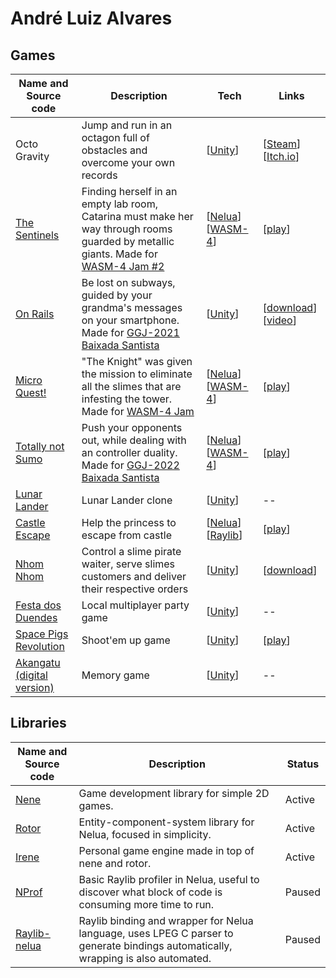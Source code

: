 # André Luiz Alvares
## Games

| Name and Source code | Description | Tech | Links |
|---|---|---|---|
| Octo Gravity | Jump and run in an octagon full of obstacles and overcome your own records | [[Unity](https://unity.com/)] | [[Steam](https://store.steampowered.com/app/865800/Octo_Gravity/)] [[Itch.io](https://origamisword.itch.io/octo-gravity)] |
| [The Sentinels](https://codeberg.org/Andre-LA/w4jam2-game)| Finding herself in an empty lab room, Catarina must make her way through rooms guarded by metallic giants. Made for [WASM-4 Jam #2](https://itch.io/jam/wasm4-v2) | [[Nelua](https://nelua.io/)] [[WASM-4](https://wasm4.org/)] | [[play](https://origamisword.itch.io/the-sentinels)] |
| [On Rails](https://github.com/Andre-LA/GGJ-BaixadaSantista-2021)| Be lost on subways, guided by your grandma's messages on your smartphone. Made for [GGJ-2021 Baixada Santista](https://globalgamejam.org/2021/jam-sites/ggj-baixada-santista-usjtunimonte) | [[Unity](https://unity.com/)] | [[download](https://globalgamejam.org/2021/games/rails-1)] [[video](https://youtu.be/rV-rSyMBgLQ)] |
| [Micro Quest!](https://github.com/Andre-LA/micro-quest)| "The Knight" was given the mission to eliminate all the slimes that are infesting the tower. Made for [WASM-4 Jam](https://itch.io/jam/wasm4) | [[Nelua](https://nelua.io/)] [[WASM-4](https://wasm4.org/)] | [[play](https://andre-la.itch.io/micro-quest)] |
| [Totally not Sumo](https://github.com/Andre-LA/totally-not-sumo)| Push your opponents out, while dealing with an controller duality. Made for [GGJ-2022 Baixada Santista](https://globalgamejam.org/2022/jam-sites/global-game-jam-2022-%E2%80%93-baixada-santista-unisantos) | [[Nelua](https://nelua.io/)] [[WASM-4](https://wasm4.org/)] | [[play](https://origamisword.itch.io/totally-not-sumo)] |
| [Lunar Lander](https://github.com/nicolas-ft/LunarLander)| Lunar Lander clone | [[Unity](https://unity.com/)] | -- |
| [Castle Escape](https://github.com/Andre-LA/baixada-game-jam-game)| Help the princess to escape from castle | [[Nelua](https://nelua.io/)] [[Raylib](https://www.raylib.com/)] | [[play](https://andre-la.github.io/baixada-game-jam-game/index.html)] |
| [Nhom Nhom](https://github.com/unimonte-games/nhom-nhom)| Control a slime pirate waiter, serve slimes customers and deliver their respective orders | [[Unity](https://unity.com/)] | [[download](https://andre-la.itch.io/nhom-nhom)] |
| [Festa dos Duendes](https://github.com/unimonte-games/festa-dos-duendes)| Local multiplayer party game | [[Unity](https://unity.com/)] | -- |
| [Space Pigs Revolution](https://github.com/unimonte-games/space-pigs-revolution)| Shoot'em up game | [[Unity](https://unity.com/)] | [[play](https://unimonte-games.github.io/space-pigs-revolution/index.html)] |
| [Akangatu (digital version)](https://github.com/unimonte-games/jogo-akangatu-digital)| Memory game | [[Unity](https://unity.com/)] | -- |

## Libraries

| Name and Source code | Description | Status |
|---|---|---|
| [Nene](https://github.com/Andre-LA/nene) | Game development library for simple 2D games. | Active |
| [Rotor](https://github.com/Andre-LA/rotor-nelua) | Entity-component-system library for Nelua, focused in simplicity. | Active |
| [Irene](https://github.com/andre-la/irene) | Personal game engine made in top of nene and rotor. | Active |
| [NProf](https://github.com/Andre-LA/nprof) | Basic Raylib profiler in Nelua, useful to discover what block of code is consuming more time to run. | Paused |
| [Raylib-nelua](https://github.com/Andre-LA/raylib-nelua-mirror) | Raylib binding and wrapper for Nelua language, uses LPEG C parser to generate bindings automatically, wrapping is also automated. | Paused |

